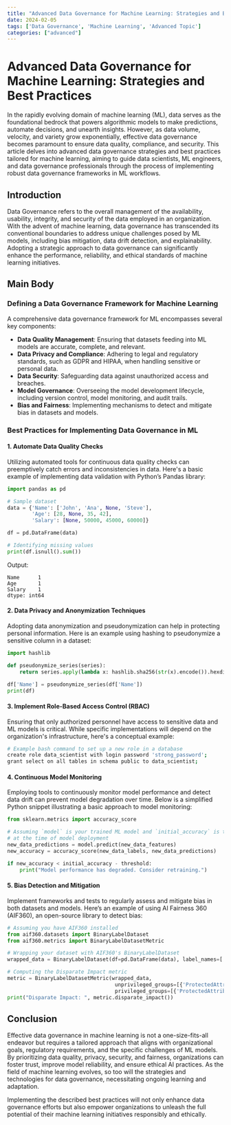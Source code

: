 ```yaml
---
title: "Advanced Data Governance for Machine Learning: Strategies and Best Practices"
date: 2024-02-05
tags: ['Data Governance', 'Machine Learning', 'Advanced Topic']
categories: ["advanced"]
---
```



# Advanced Data Governance for Machine Learning: Strategies and Best Practices

In the rapidly evolving domain of machine learning (ML), data serves as the foundational bedrock that powers algorithmic models to make predictions, automate decisions, and unearth insights. However, as data volume, velocity, and variety grow exponentially, effective data governance becomes paramount to ensure data quality, compliance, and security. This article delves into advanced data governance strategies and best practices tailored for machine learning, aiming to guide data scientists, ML engineers, and data governance professionals through the process of implementing robust data governance frameworks in ML workflows.

## Introduction

Data Governance refers to the overall management of the availability, usability, integrity, and security of the data employed in an organization. With the advent of machine learning, data governance has transcended its conventional boundaries to address unique challenges posed by ML models, including bias mitigation, data drift detection, and explainability. Adopting a strategic approach to data governance can significantly enhance the performance, reliability, and ethical standards of machine learning initiatives.

## Main Body

### Defining a Data Governance Framework for Machine Learning

A comprehensive data governance framework for ML encompasses several key components:

- **Data Quality Management**: Ensuring that datasets feeding into ML models are accurate, complete, and relevant.
- **Data Privacy and Compliance**: Adhering to legal and regulatory standards, such as GDPR and HIPAA, when handling sensitive or personal data.
- **Data Security**: Safeguarding data against unauthorized access and breaches.
- **Model Governance**: Overseeing the model development lifecycle, including version control, model monitoring, and audit trails.
- **Bias and Fairness**: Implementing mechanisms to detect and mitigate bias in datasets and models.

### Best Practices for Implementing Data Governance in ML

#### 1. Automate Data Quality Checks

Utilizing automated tools for continuous data quality checks can preemptively catch errors and inconsistencies in data. Here's a basic example of implementing data validation with Python’s Pandas library:

```python
import pandas as pd

# Sample dataset
data = {'Name': ['John', 'Ana', None, 'Steve'],
        'Age': [28, None, 35, 42],
        'Salary': [None, 50000, 45000, 60000]}

df = pd.DataFrame(data)

# Identifying missing values
print(df.isnull().sum())
```

Output:

```
Name      1
Age       1
Salary    1
dtype: int64
```

#### 2. Data Privacy and Anonymization Techniques

Adopting data anonymization and pseudonymization can help in protecting personal information. Here is an example using hashing to pseudonymize a sensitive column in a dataset:

```python
import hashlib

def pseudonymize_series(series):
    return series.apply(lambda x: hashlib.sha256(str(x).encode()).hexdigest())

df['Name'] = pseudonymize_series(df['Name'])
print(df)
```

#### 3. Implement Role-Based Access Control (RBAC)

Ensuring that only authorized personnel have access to sensitive data and ML models is critical. While specific implementations will depend on the organization's infrastructure, here's a conceptual example:

```bash
# Example bash command to set up a new role in a database
create role data_scientist with login password 'strong_password';
grant select on all tables in schema public to data_scientist;
```

#### 4. Continuous Model Monitoring

Employing tools to continuously monitor model performance and detect data drift can prevent model degradation over time. Below is a simplified Python snippet illustrating a basic approach to model monitoring:

```python
from sklearn.metrics import accuracy_score

# Assuming `model` is your trained ML model and `initial_accuracy` is the accuracy
# at the time of model deployment
new_data_predictions = model.predict(new_data_features)
new_accuracy = accuracy_score(new_data_labels, new_data_predictions)

if new_accuracy < initial_accuracy - threshold:
    print("Model performance has degraded. Consider retraining.")
```

#### 5. Bias Detection and Mitigation

Implement frameworks and tests to regularly assess and mitigate bias in both datasets and models. Here’s an example of using AI Fairness 360 (AIF360), an open-source library to detect bias:

```python
# Assuming you have AIF360 installed
from aif360.datasets import BinaryLabelDataset
from aif360.metrics import BinaryLabelDatasetMetric

# Wrapping your dataset with AIF360's BinaryLabelDataset
wrapped_data = BinaryLabelDataset(df=pd.DataFrame(data), label_names=['Label'], protected_attribute_names=['ProtectedAttribute'])

# Computing the Disparate Impact metric
metric = BinaryLabelDatasetMetric(wrapped_data, 
                                   unprivileged_groups=[{'ProtectedAttribute': 0}],
                                   privileged_groups=[{'ProtectedAttribute': 1}])
print("Disparate Impact: ", metric.disparate_impact())
```

## Conclusion

Effective data governance in machine learning is not a one-size-fits-all endeavor but requires a tailored approach that aligns with organizational goals, regulatory requirements, and the specific challenges of ML models. By prioritizing data quality, privacy, security, and fairness, organizations can foster trust, improve model reliability, and ensure ethical AI practices. As the field of machine learning evolves, so too will the strategies and technologies for data governance, necessitating ongoing learning and adaptation.

Implementing the described best practices will not only enhance data governance efforts but also empower organizations to unleash the full potential of their machine learning initiatives responsibly and ethically.